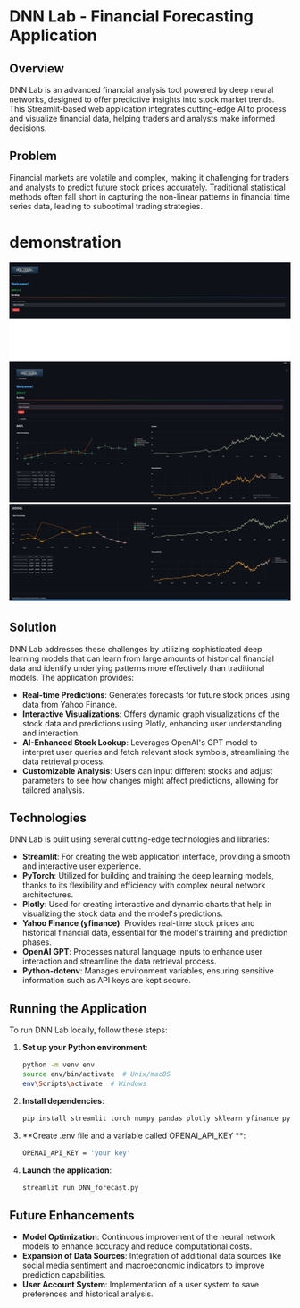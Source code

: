 # DNN Lab - Financial Forecasting Application

## Overview
DNN Lab is an advanced financial analysis tool powered by deep neural networks, designed to offer predictive insights into stock market trends. This Streamlit-based web application integrates cutting-edge AI to process and visualize financial data, helping traders and analysts make informed decisions.

## Problem
Financial markets are volatile and complex, making it challenging for traders and analysts to predict future stock prices accurately. Traditional statistical methods often fall short in capturing the non-linear patterns in financial time series data, leading to suboptimal trading strategies.

# demonstration
![Screenshot1](https://github.com/richiectr360/times-series-prediction-with-lstms-and-genai/blob/main/screenshots/1.png)
![Screenshot2](https://github.com/richiectr360/times-series-prediction-with-lstms-and-genai/blob/main/screenshots/2.png)
![Screenshot3](https://github.com/richiectr360/times-series-prediction-with-lstms-and-genai/blob/main/screenshots/3.png)

## Solution
DNN Lab addresses these challenges by utilizing sophisticated deep learning models that can learn from large amounts of historical financial data and identify underlying patterns more effectively than traditional models. The application provides:
- **Real-time Predictions**: Generates forecasts for future stock prices using data from Yahoo Finance.
- **Interactive Visualizations**: Offers dynamic graph visualizations of the stock data and predictions using Plotly, enhancing user understanding and interaction.
- **AI-Enhanced Stock Lookup**: Leverages OpenAI's GPT model to interpret user queries and fetch relevant stock symbols, streamlining the data retrieval process.
- **Customizable Analysis**: Users can input different stocks and adjust parameters to see how changes might affect predictions, allowing for tailored analysis.

## Technologies
DNN Lab is built using several cutting-edge technologies and libraries:
- **Streamlit**: For creating the web application interface, providing a smooth and interactive user experience.
- **PyTorch**: Utilized for building and training the deep learning models, thanks to its flexibility and efficiency with complex neural network architectures.
- **Plotly**: Used for creating interactive and dynamic charts that help in visualizing the stock data and the model's predictions.
- **Yahoo Finance (yfinance)**: Provides real-time stock prices and historical financial data, essential for the model's training and prediction phases.
- **OpenAI GPT**: Processes natural language inputs to enhance user interaction and streamline the data retrieval process.
- **Python-dotenv**: Manages environment variables, ensuring sensitive information such as API keys are kept secure.

## Running the Application
To run DNN Lab locally, follow these steps:
1. **Set up your Python environment**:
    ```bash
    python -m venv env
    source env/bin/activate  # Unix/macOS
    env\Scripts\activate  # Windows
    ```
2. **Install dependencies**:
    ```bash
    pip install streamlit torch numpy pandas plotly sklearn yfinance python-dotenv
    ```
4. **Create .env file and a variable called OPENAI_API_KEY **:
    ```bash
    OPENAI_API_KEY = 'your key'
    ```
3. **Launch the application**:
    ```bash
    streamlit run DNN_forecast.py
    ```

## Future Enhancements
- **Model Optimization**: Continuous improvement of the neural network models to enhance accuracy and reduce computational costs.
- **Expansion of Data Sources**: Integration of additional data sources like social media sentiment and macroeconomic indicators to improve prediction capabilities.
- **User Account System**: Implementation of a user system to save preferences and historical analysis.
